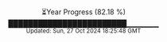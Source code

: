 <p align="center">
⏳Year Progress (82.18 %) <br>
████████████████████████▁▁▁▁▁▁ <br>
<sub>Updated: Sun, 27 Oct 2024 18:25:48 GMT</sub>
</p>

